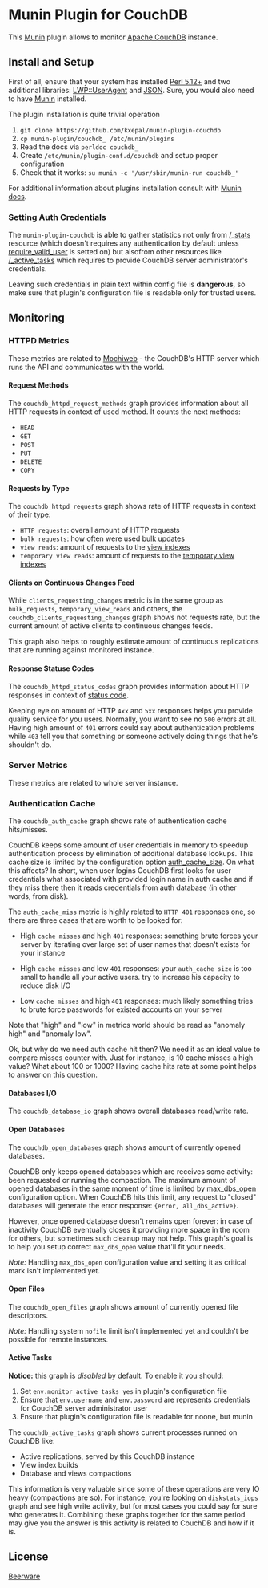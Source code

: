 # Munin Plugin for CouchDB #

This [Munin][1] plugin allows to monitor [Apache CouchDB][2] instance.


## Install and Setup ##

First of all, ensure that your system has installed [Perl 5.12+][3] and
two additional libraries: [LWP::UserAgent][4] and [JSON][5]. Sure, you would
also need to have [Munin][1] installed.

The plugin installation is quite trivial operation

1. `git clone https://github.com/kxepal/munin-plugin-couchdb`
2. `cp munin-plugin/couchdb_ /etc/munin/plugins`
3. Read the docs via `perldoc couchdb_`
4. Create `/etc/munin/plugin-conf.d/couchdb` and setup proper configuration
5. Check that it works: `su munin -c '/usr/sbin/munin-run couchdb_'`

For additional information about plugins installation consult with
[Munin docs][6].


### Setting Auth Credentials ###

The `munin-plugin-couchdb` is able to gather statistics not only
from [/_stats][13] resource (which doesn't requires any authentication by
default unless [require_valid_user][14] is setted on) but alsofrom other
resources like [/_active_tasks][15] which requires to provide CouchDB server
administrator's credentials.

Leaving such credentials in plain text within config file is **dangerous**, so
make sure that plugin's configuration file is readable only for trusted users.


## Monitoring ##


### HTTPD Metrics ###

These metrics are related to [Mochiweb](https://github.com/mochi/mochiweb) -
the CouchDB's HTTP server which runs the API and communicates with the world.


#### Request Methods ####

The `couchdb_httpd_request_methods` graph provides information about all HTTP
requests in context of used method. It counts the next methods:

- `HEAD`
- `GET`
- `POST`
- `PUT`
- `DELETE`
- `COPY`


#### Requests by Type ####

The `couchdb_httpd_requests` graph shows rate of HTTP requests in context of
their type:

- `HTTP requests`: overall amount of HTTP requests
- `bulk requests`: how often were used [bulk updates][8]
- `view reads`: amount of requests to the [view indexes][9]
- `temporary view reads`: amount of requests to the [temporary view indexes][10]


#### Clients on Continuous Changes Feed ####

While `clients_requesting_changes` metric is in the same group as
`bulk_requests`, `temporary_view_reads` and others,
the `couchdb_clients_requesting_changes` graph shows not requests rate, but
the current amount of active clients to continuous changes feeds.

This graph also helps to roughly estimate amount of continuous replications
that are running against monitored instance.


#### Response Statuse Codes ####

The `couchdb_httpd_status_codes` graph provides information about HTTP
responses in context of [status code][7].

Keeping eye on amount of HTTP `4xx` and `5xx` responses helps you provide
quality service for you users. Normally, you want to see no `500` errors at all.
Having high amount of `401` errors could say about authentication problems
while `403` tell you that something or someone actively doing things that he's
shouldn't do.


### Server Metrics ###

These metrics are related to whole server instance.


### Authentication Cache ###

The `couchdb_auth_cache` graph shows rate of authentication cache hits/misses.

CouchDB keeps some amount of user credentials in memory to speedup
authentication process by elimination of additional database lookups.
This cache size is limited by the configuration option [auth_cache_size][11].
On what this affects? In short, when user logins CouchDB first looks for user
credentials what associated with provided login name in auth cache and if they
miss there then it reads credentials from auth database (in other words,
from disk).

The `auth_cache_miss` metric is highly related to `HTTP 401` responses one,
so there are three cases that are worth to be looked for:

- High `cache misses` and high `401` responses: something brute forces your
  server by iterating over large set of user names that doesn't exists for your
  instance

- High `cache misses` and low `401` responses: your `auth_cache size` is
  too small to handle all your active users. try to increase his capacity
  to reduce disk I/O

- Low `cache misses` and high `401` responses: much likely something tries
  to brute force passwords for existed accounts on your server

Note that "high" and "low" in metrics world should be read as "anomaly high"
and "anomaly low".

Ok, but why do we need auth cache hit then? We need it as an ideal value
to compare misses counter with. Just for instance, is 10 cache misses a high
value? What about 100 or 1000? Having cache hits rate at some point helps
to answer on this question.


#### Databases I/O ####

The `couchdb_database_io` graph shows overall databases read/write rate.


#### Open Databases ####

The `couchdb_open_databases` graph shows amount of currently opened databases.

CouchDB only keeps opened databases which are receives some activity: been
requested or running the compaction. The maximum amount of opened
databases in the same moment of time is limited by [max_dbs_open][12]
configuration option.  When CouchDB hits this limit, any request to "closed"
databases will generate the error response: `{error, all_dbs_active}`.

However, once opened database doesn't remains open forever: in case of
inactivity CouchDB eventually closes it providing more space in the room for
others, but sometimes such cleanup may not help. This graph's goal is to help
you setup correct `max_dbs_open` value that'll fit your needs.

*Note:* Handling `max_dbs_open` configuration value and setting it as critical
mark isn't implemented yet.


#### Open Files ####

The `couchdb_open_files` graph shows amount of currently opened file
descriptors.

*Note:* Handling system `nofile` limit isn't implemented yet and couldn't be
possible for remote instances.


#### Active Tasks ####

**Notice:** this graph is *disabled* by default. To enable it you should:

1. Set `env.monitor_active_tasks yes` in plugin's configuration file
2. Ensure that `env.username` and `env.password` are represents credentials
   for CouchDB server administrator user
3. Ensure that plugin's configuration file is readable for noone, but munin

The `couchdb_active_tasks` graph shows current processes runned on CouchDB like:

- Active replications, served by this CouchDB instance
- View index builds
- Database and views compactions

This information is very valuable since some of these operations are very IO
heavy (compactions are so). For instance, you're looking on `diskstats_iops`
graph and see high write activity, but for most cases you could say for sure
who generates it. Combining these graphs together for the same period may
give you the answer is this activity is related to CouchDB and how if it is.


## License ##

[Beerware](https://tldrlegal.com/license/beerware-license)



[1]: http://munin-monitoring.org/
[2]: http://couchdb.apache.org/
[3]: http://www.perl.org/
[4]: http://search.cpan.org/dist/LWP-UserAgent-Determined/
[5]: http://search.cpan.org/dist/JSON/
[6]: https://munin.readthedocs.org/en/latest/plugin/use.html#installing
[7]: http://www.w3.org/Protocols/rfc2616/rfc2616-sec10.html
[8]: http://docs.couchdb.org/en/latest/api/database/bulk-api.html#post--db-_bulk_docs
[9]: http://docs.couchdb.org/en/latest/api/ddoc/views.html
[10]: http://docs.couchdb.org/en/latest/api/database/temp-views.html#post--db-_temp_view
[11]: http://docs.couchdb.org/en/latest/config/auth.html#couch_httpd_auth/auth_cache_size
[12]: http://docs.couchdb.org/en/latest/config/couchdb.html#couchdb/max_dbs_open
[13]: http://docs.couchdb.org/en/latest/api/server/common.html#stats
[14]: http://docs.couchdb.org/en/latest/config/auth.html#couch_httpd_auth/require_valid_user
[15]: http://docs.couchdb.org/en/latest/api/server/common.html#active-tasks
